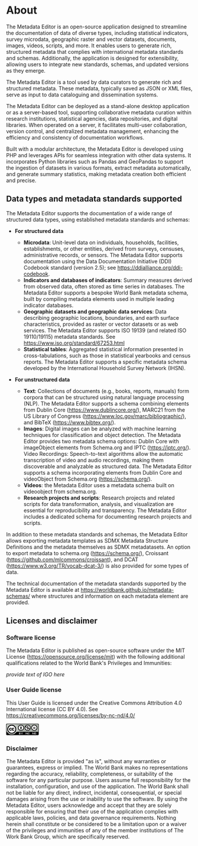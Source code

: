 # About

The Metadata Editor is an open-source application designed to streamline the documentation of data of diverse types, including statistical indicators, survey microdata, geographic raster and vector datasets, documents, images, videos, scripts, and more. It enables users to generate rich, structured metadata that complies with international metadata standards and schemas. Additionally, the application is designed for extensibility, allowing users to integrate new standards, schemas, and updated versions as they emerge.

The Metadata Editor is a tool used by data curators to generate rich and structured metadata. These metadata, typically saved as JSON or XML files, serve as input to data cataloguing and dissemination systems.     

The Metadata Editor can be deployed as a stand-alone desktop application or as a server-based tool, supporting collaborative metadata curation within research institutions, statistical agencies, data repositories, and digital libraries. When operated on a server, it facilitates multi-user collaboration, version control, and centralized metadata management, enhancing the efficiency and consistency of documentation workflows.

Built with a modular architecture, the Metadata Editor is developed using PHP and leverages APIs for seamless integration with other data systems. It incorporates Python libraries such as Pandas and GeoPandas to support the ingestion of datasets in various formats, extract metadata automatically, and generate summary statistics, making metadata creation both efficient and precise.

## Data types and metadata standards supported

The Metadata Editor supports the documentation of a wide range of structured data types, using established metadata standards and schemas:

- **For structured data**
   - **Microdata**: Unit-level data on individuals, households, facilities, establishments, or other entities, derived from surveys, censuses, administrative records, or sensors. The Metadata Editor supports documentation using the Data Documentation Initiative (DDI) Codebook standard (version 2.5); see https://ddialliance.org/ddi-codebook.
   - **Indicators and databases of indicators**: Summary measures derived from observed data, often stored as time series in databases. The Metadata Editor supports a bespoke World Bank metadata schema, built by compiling metadata elements used in multiple leading indicator databases.
   - **Geographic datasets and geographic data services**: Data describing geographic locations, boundaries, and earth surface characteristics, provided as raster or vector datasets or as web services. The Metadata Editor supports ISO 19139 (and related ISO 19110/19115) metadata standards. See https://www.iso.org/standard/67253.html
   - **Statistical tables**: Aggregated statistical information presented in cross-tabulations, such as those in statistical yearbooks and census reports. The Metadata Editor supports a specific metadata schema developed by the International Household Survey Network (IHSN).

- **For unstructured data**
   - **Text**: Collections of documents (e.g., books, reports, manuals) form corpora that can be structured using natural language processing (NLP). The Metadata Editor supports a schema combining elements from Dublin Core (https://www.dublincore.org/), MARC21 from the US Library of Congress (https://www.loc.gov/marc/bibliographic/), and BibTeX (https://www.bibtex.org/).
   - **Images**: Digital images can be analyzed with machine learning techniques for classification and object detection. The Metadata Editor provides two metadata schema options: Dublin Core with imageObject elements from Schema.org and IPTC (https://iptc.org/).
Video Recordings: Speech-to-text algorithms allow the automatic transcription of video and audio recordings, making them discoverable and analyzable as structured data. The Metadata Editor supports a schema incorporating elements from Dublin Core and videoObject from Schema.org (https://schema.org/).
   - **Videos**: the Metadata Editor uses a metadata schema built on videoobject from schema.org.
   - **Research projects and scripts**: Research projects and related scripts for data transformation, analysis, and visualization are essential for reproducibility and transparency. The Metadata Editor includes a dedicated schema for documenting research projects and scripts.

In addition to these metadata standards and schemas, the Metadata Editor allows exporting metadata templates as SDMX Metadata Structure Definitions and the metadata themselves as SDMX metadatasets. An option to export metadata to schema.org (https://schema.org/), Croissant (https://github.com/mlcommons/croissant), and DCAT (https://www.w3.org/TR/vocab-dcat-3/) is also provided for some types of data.

The technical documentation of the metadata standards supported by the Metadata Editor is available at https://worldbank.github.io/metadata-schemas/ where structures and information on each metadata element are provided.


## Licenses and disclaimer 


### Software license
  
The Metadata Editor is published as open-source software under the MIT License (https://opensource.org/license/mit) with the following additional qualifications related to the World Bank's Privileges and Immunities:

*provide text of IGO here*


### User Guide license 

This User Guide is licensed under the Creative Commons Attribution 4.0 International license (CC BY 4.0). See [https://creativecommons.org/licenses/by-nc-nd/4.0/ ](https://creativecommons.org/licenses/by/4.0/)

![image](img/ME_UG_v1-0-0_introduction_cc_by_logo.png)


### Disclaimer

The Metadata Editor is provided "as is", without any warranties or guarantees, express or implied. The World Bank makes no representations regarding the accuracy, reliability, completeness, or suitability of the software for any particular purpose. Users assume full responsibility for the installation, configuration, and use of the application. The World Bank shall not be liable for any direct, indirect, incidental, consequential, or special damages arising from the use or inability to use the software. By using the Metadata Editor, users acknowledge and accept that they are solely responsible for ensuring that their use of the application complies with applicable laws, policies, and data governance requirements. Nothing herein shall constitute or be considered to be a limitation upon or a waiver of the privileges and immunities of any of the member institutions of The Work Bank Group, which are specifically reserved.

